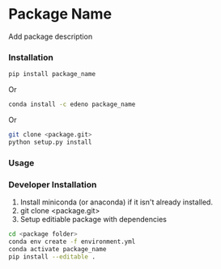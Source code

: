# Package Name
Add package description

### Installation
```bash
pip install package_name
```
Or
```bash
conda install -c edeno package_name
```
Or
```bash
git clone <package.git>
python setup.py install
```

### Usage

### Developer Installation
1. Install miniconda (or anaconda) if it isn't already installed.
2. git clone <package.git>
2. Setup editiable package with dependencies
```bash
cd <package folder>
conda env create -f environment.yml
conda activate package_name
pip install --editable .
```
